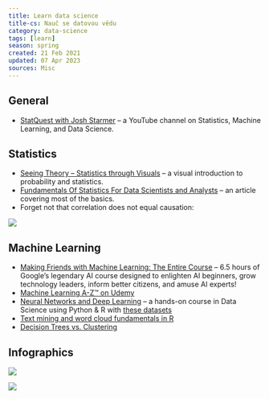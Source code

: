 ```yaml
---
title: Learn data science
title-cs: Nauč se datovou vědu
category: data-science
tags: [learn]
season: spring
created: 21 Feb 2021
updated: 07 Apr 2023
sources: Misc
---
```


## General
- [StatQuest with Josh Starmer](https://www.youtube.com/@statquest) – a YouTube channel on Statistics, Machine Learning, and Data Science.

## Statistics
- [Seeing Theory – Statistics through Visuals](http://seeingtheory.io) – a visual introduction to probability and statistics.
- [Fundamentals Of Statistics For Data Scientists and Analysts](https://towardsdatascience.com/fundamentals-of-statistics-for-data-scientists-and-data-analysts-69d93a05aae7) – an article covering most of the basics.
- Forget not that correlation does not equal causation:

![](__files/correlation-causation.png)

## Machine Learning
- [Making Friends with Machine Learning: The Entire Course](https://www.youtube.com/watch?v=1vkb7BCMQd0) – 6.5 hours of Google’s legendary AI course designed to enlighten AI beginners, grow technology leaders, inform better citizens, and amuse AI experts!
- [Machine Learning A-Z™ on Udemy](https://www.udemy.com/machinelearning/)
- [Neural Networks and Deep Learning](http://neuralnetworksanddeeplearning.com/chap2.html) – a hands-on course in Data Science using Python & R with [these datasets](https://www.superdatascience.com/machine-learning/)
- [Text mining and word cloud fundamentals in R](http://www.sthda.com/english/wiki/text-mining-and-word-cloud-fundamentals-in-r-5-simple-steps-you-should-know)
- [Decision Trees vs. Clustering](http://blog.data-miners.com/2008/10/decision-trees-and-clustering.html)

## Infographics

![](../../assets/files/become-effective-data-scientist.png)

![](../../assets/files/machine-learning.jpeg)
